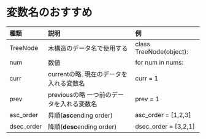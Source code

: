 # 変数名のおすすめ


|   種類    |                   説明                    |           例            |
| :-------- | :---------------------------------------- | :---------------------- |
| TreeNode  | 木構造のデータ名で使用する                | class TreeNode(object): |
| num       | 数値                                      | for num in nums:        |
| curr      | currentの略. 現在のデータを入れる変数名   | curr = 1                |
| prev      | previousの略 一つ前のデータを入れる変数名 | prev = 1                |
| asc_order | 昇順(**asc**ending order)                     | asc_order = [1,2,3]     |
| dsec_order | 降順(**desc**ending  order)                   | dsec_order = [3,2,1]     |


